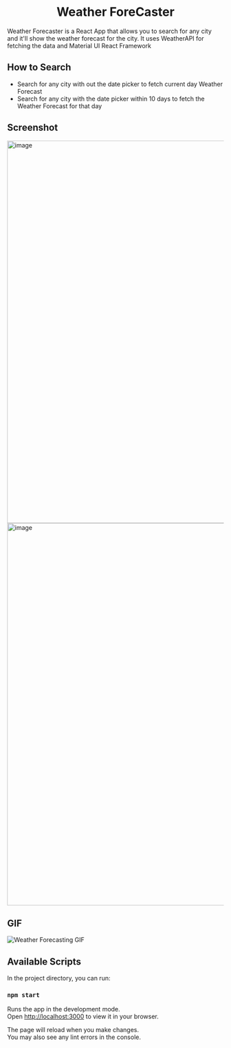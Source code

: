 <h1 align="center">Weather ForeCaster</h1>

Weather Forecaster is a React App that allows you to search for any city and it'll show the weather forecast for the city. It uses WeatherAPI for fetching the data and Material UI React Framework

## How to Search

 - Search for any city with out the date picker to fetch current day Weather Forecast
 - Search for any city with the date picker within 10 days to fetch the Weather Forecast for that day

## Screenshot

<img width="888" alt="image" src="https://user-images.githubusercontent.com/83456083/173097474-fbd48760-1aea-47ae-9093-f2379d846128.png">

<img width="888" alt="image" src="https://user-images.githubusercontent.com/83456083/173098715-28a3f395-858d-4b76-96d0-03c448734581.png">



## GIF

![Weather Forecasting GIF](https://user-images.githubusercontent.com/83456083/173098350-85d306b3-ac7c-45a7-9083-12b4de2f7fc2.gif)


## Available Scripts

In the project directory, you can run:

### `npm start`

Runs the app in the development mode.\
Open [http://localhost:3000](http://localhost:3000) to view it in your browser.

The page will reload when you make changes.\
You may also see any lint errors in the console.
